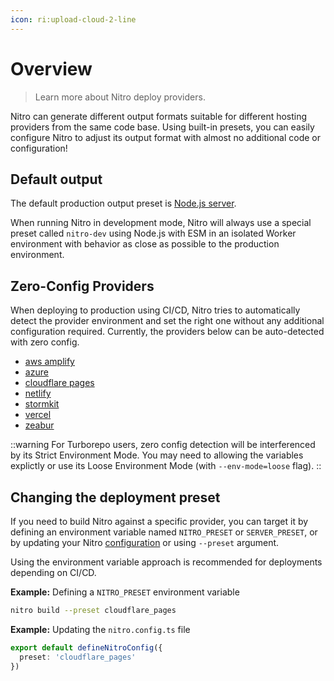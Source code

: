 ```yaml
---
icon: ri:upload-cloud-2-line
---
```


# Overview

> Learn more about Nitro deploy providers.

Nitro can generate different output formats suitable for different hosting providers from the same code base.
Using built-in presets, you can easily configure Nitro to adjust its output format with almost no additional code or configuration!

## Default output

The default production output preset is [Node.js server](/deploy/node).

When running Nitro in development mode, Nitro will always use a special preset called `nitro-dev` using Node.js with ESM in an isolated Worker environment with behavior as close as possible to the production environment.

## Zero-Config Providers

When deploying to production using CI/CD, Nitro tries to automatically detect the provider environment and set the right one without any additional configuration required. Currently, the providers below can be auto-detected with zero config.

- [aws amplify](/deploy/providers/aws-amplify)
- [azure](/deploy/providers/azure)
- [cloudflare pages](/deploy/providers/cloudflare#cloudflare-pages)
- [netlify](/deploy/providers/netlify)
- [stormkit](/deploy/providers/stormkit)
- [vercel](/deploy/providers/vercel)
- [zeabur](/deploy/providers/zeabur)

::warning
For Turborepo users, zero config detection will be interferenced by its Strict Environment Mode. You may need to allowing the variables explictly or use its Loose Environment Mode (with `--env-mode=loose` flag).
::

## Changing the deployment preset

If you need to build Nitro against a specific provider, you can target it by defining an environment variable named `NITRO_PRESET` or `SERVER_PRESET`, or by updating your Nitro [configuration](/guide/configuration) or using `--preset` argument.

Using the environment variable approach is recommended for deployments depending on CI/CD.

**Example:** Defining a `NITRO_PRESET` environment variable
```bash
nitro build --preset cloudflare_pages
```

**Example:** Updating the `nitro.config.ts` file

```ts
export default defineNitroConfig({
  preset: 'cloudflare_pages'
})
```
